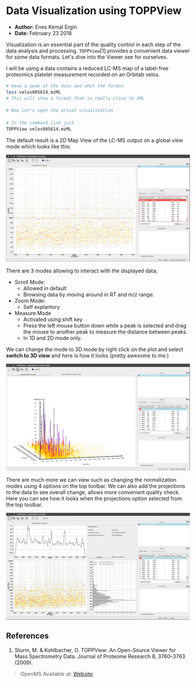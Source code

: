 # Data Visualization using TOPPView

- __Author:__ Enes Kemal Ergin
- __Date:__ February 23 2018


Visualization is an essential part of the quality control in each step of the data analysis and processing. ```TOPPView```[1] provides a convenient data viewer for some data formats. Let's dive into the Viewer see for ourselves.

I will be using a data contains a reduced LC-MS map of a label-free proteomics platelet measurement recorded on an Orbitab velos.

```Bash
# Have a peak at the data and what the format
less velos005614.mzML
# This will show a format that is really close to XML

# Now Let's open the actual visualization

# In the command line just
TOPPView velos005614.mzML
```

The default result is a 2D Map View of the LC-MS output on a global view mode which looks like this:


![Whole_LC-MS_map](./supportive_figures/primer/whole_LC-MS_map.png)


There are 3 modes allowing to interact with the displayed data;

- Scroll Mode:
  - Allowed in default
  - Browsing data by moving around in RT and m/z range.
- Zoom Mode:
  - Self explantory
- Measure Mode
  - Activated using shift key
  - Press the left mouse button down while a peak is selected and drag the mouse to another peak to measure the distance between peaks.
  - In 1D and 2D mode only.

We can change the mode to 3D mode by right click on the plot and select __switch to 3D view__ and here is how it looks (pretty awesome to me.)

![TOPPView 3D View](./supportive_figures/primer/3D_view_TOPPView.png)

There are much more we can view such as changing the normalization modes using 4 options on the top toolbar. We can also add the projections to the data to see overall change, allows more convenient quality check. Here you can see how it looks when the projections option selected from the top toolbar.

![TOPPView 2D with Projections](./supportive_figures/primer/TOPPView_with_projections.png)



## References

1. Sturm, M. & Kohlbacher, O. TOPPView: An Open-Source Viewer for Mass Spectrometry Data. Journal of Proteome Research 8, 3760–3763 (2009).

> OpenMS Available at: [Website](https://www.openms.de/)
